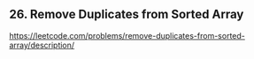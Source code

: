 ## 26. Remove Duplicates from Sorted Array

https://leetcode.com/problems/remove-duplicates-from-sorted-array/description/
